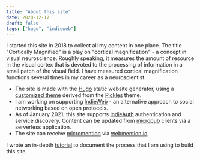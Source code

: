 ```yaml
---
title: "About this site"
date: 2020-12-17
draft: false
tags: ["hugo", "indieweb"]
---
```

I started this site in 2018 to collect all my content in one place. The title "Cortically Magnified" is a play on "cortical magnification" - a concept in visual neuroscience. Roughly speaking, it measures the amount of resource in the visual cortex that is devoted to the processing of information in a small patch of the visual field. I have measured cortical magnification functions several times in my career as a neuroscientist.

- The site is made with the [Hugo](https://gohugo.io) static website generator, using a [customized theme](https://github.com/hsinhaoyu/hugo_theme_pickles/tree/58c56c1177338ae827bdbcaba94f727ba95ab23a) derived from the [Pickles](https://themes.gohugo.io/hugo_theme_pickles/) theme.
- I am working on supporting [IndieWeb](https://indieweb.org) -  an alternative approach to social networking based on open protocols.
- As of January 2021, this site supports [IndieAuth](https://indieauth.com) authentication and service discovery. Content can be updated from  [micropub](https://indieweb.org/Micropub) clients via a serverless application. 
- The site can receive [micromention](https://indieweb.org/Webmention) via [webmention.io](https://webmention.io).

I wrote an in-depth [tutorial](/posts/website_tutorial/) to document the process that I am using to build this site.
